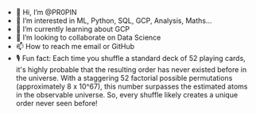 - 👋 Hi, I’m @PR0PIN
- 👀 I’m interested in ML, Python, SQL, GCP, Analysis, Maths...
- 🌱 I’m currently learning about GCP
- 💞️ I’m looking to collaborate on Data Science
- 📫 How to reach me email or GitHub
- 🎙️ Fun fact:
  Each time you shuffle a standard deck of 52 playing cards, it's highly probable that the resulting order has never existed before in the universe.
  With a staggering 52 factorial possible permutations (approximately 8 x 10^67), this number surpasses the estimated atoms in the observable universe.
  So, every shuffle likely creates a unique order never seen before!

<!---
PR0PIN/PR0PIN is a ✨ special ✨ repository because its `README.md` (this file) appears on your GitHub profile.
You can click the Preview link to take a look at your changes.
--->
